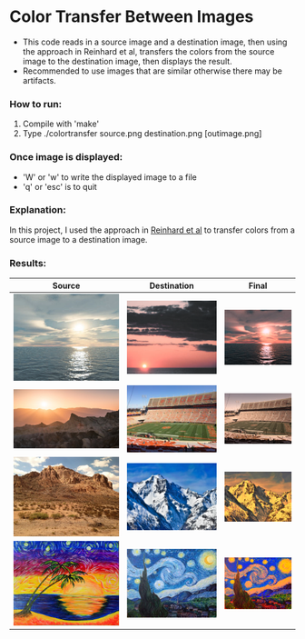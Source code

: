 # Color Transfer Between Images
+ This code reads in a source image and a destination image, then using the approach in Reinhard et al, transfers the colors from the source image to the destination image, then displays the result.
+ Recommended to use images that are similar otherwise there may be artifacts.

### How to run:
1. Compile with 'make'
2. Type ./colortransfer source.png destination.png [outimage.png]

### Once image is displayed:
+ 'W' or 'w' to write the displayed image to a file
+ 'q' or 'esc' is to quit

### Explanation:
In this project, I used the approach in [Reinhard et al](https://5d73342f-a-1e6e9713-s-sites.googlegroups.com/a/g.clemson.edu/cpsc-6040/schedule/ColorTransfer.pdf?attachauth=ANoY7cppcLFf8RioKkBDDN5K5Q6pxGKoI9sZ83231IVzfunJ2323iLUsEaWKDUzsbDl8vYc5C4jy7H1PWyCnnFjAEiZJY9HQdsGtNa3ZLqpoT_jGx1AtfjDnyaWiP4CI4nmbZ4vwIN1TOKDbSLjEW9e0AN0a2hp0pHdR48kV-UeymIOQWz5Kqiiq0aqkCE5PRoDYY3-3m_Z0E5hXRjZwSZl_elku5cAb0Z1o5CZE_Xyi8yG19v1_XVw%3D&attredirects=1) to transfer colors from a source image to a destination image.

### Results:
Source                     |  Destination              |  Final
:-------------------------:|:-------------------------:|:-------------------------:
![](https://github.com/Drakyoid/color-transfer/blob/master/images/sky.png?raw=true)   | ![](https://github.com/Drakyoid/color-transfer/blob/master/images/sunset.png?raw=true) | ![](https://github.com/Drakyoid/color-transfer/blob/master/images/sunset_sky.png?raw=true)
![](https://github.com/Drakyoid/color-transfer/blob/master/images/deathvalley2.jpg?raw=true)   | ![](https://github.com/Drakyoid/color-transfer/blob/master/images/deathvalley.jpg?raw=true) | ![](https://github.com/Drakyoid/color-transfer/blob/master/images/deathvalley_squared.png?raw=true)
![](https://github.com/Drakyoid/color-transfer/blob/master/images/desert.jpg?raw=true)   | ![](https://github.com/Drakyoid/color-transfer/blob/master/images/mountains.jpg?raw=true) | ![](https://github.com/Drakyoid/color-transfer/blob/master/images/desert_mountains.png?raw=true)
![](https://github.com/Drakyoid/color-transfer/blob/master/images/beach.jpg?raw=true)   | ![](https://github.com/Drakyoid/color-transfer/blob/master/images/starrynight.jpg?raw=true) | ![](https://github.com/Drakyoid/color-transfer/blob/master/images/vibrant_starrynight.png?raw=true)
